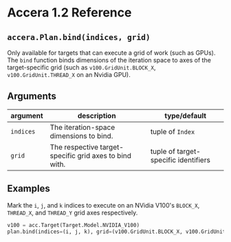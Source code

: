 [//]: # (Project: Accera)
[//]: # (Version: 1.2)

# Accera 1.2 Reference

## `accera.Plan.bind(indices, grid)`
Only available for targets that can execute a grid of work (such as GPUs). The `bind` function binds dimensions of the iteration space to axes of the target-specific grid (such as `v100.GridUnit.BLOCK_X`, `v100.GridUnit.THREAD_X` on an Nvidia GPU).

## Arguments

argument | description | type/default
--- | --- | ---
`indices` | The iteration-space dimensions to bind. | tuple of `Index`
`grid` | The respective target-specific grid axes to bind with. | tuple of target-specific identifiers

## Examples

Mark the `i`, `j`, and `k` indices to execute on an NVidia V100's `BLOCK_X`, `THREAD_X`, and `THREAD_Y` grid axes respectively.

```python
v100 = acc.Target(Target.Model.NVIDIA_V100)
plan.bind(indices=(i, j, k), grid=(v100.GridUnit.BLOCK_X, v100.GridUnit.THREAD_X, v100.GridUnit.THREAD_Y))
```

<div style="page-break-after: always;"></div>
